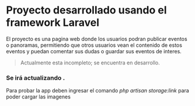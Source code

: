 # Proyecto desarrollado usando el framework Laravel 

El proyecto es una pagina web donde los usuarios podran publicar eventos o panoramas, permitiendo que otros usuarios vean el contenido de estos eventos y puedan comentar sus dudas o guardar sus eventos de interes.

> Actualmente esta incompleto; se encuentra en desarrollo.

### Se irá actualizando .

Para probar la app deben ingresar el comando *php artisan storage:link* para poder cargar las imagenes